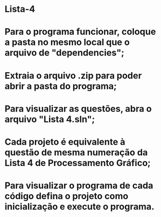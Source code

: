 # Lista-4
# Para o programa funcionar, coloque a pasta no mesmo local que o arquivo de "dependencies";
# Extraia o arquivo .zip para poder abrir a pasta do programa;
# Para visualizar as questões, abra o arquivo "Lista 4.sln";
# Cada projeto é equivalente à questão de mesma numeração da Lista 4 de Processamento Gráfico;
# Para visualizar o programa de cada código defina o projeto como inicialização e execute o programa.
